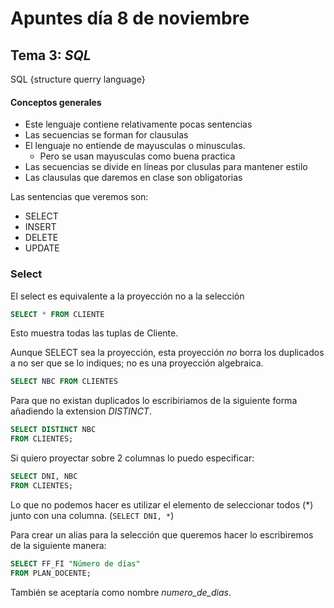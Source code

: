 # Apuntes día 8 de noviembre

## Tema 3: *_SQL_*

SQL {structure querry language}

#### Conceptos generales

* Este lenguaje contiene relativamente pocas sentencias
* Las secuencias se forman for clausulas
* El lenguaje no entiende de mayusculas o minusculas.
    * Pero se usan mayusculas como buena practica
* Las secuencias se divide en líneas por clusulas para mantener estilo
* Las clausulas que daremos en clase son obligatorias

Las sentencias que veremos son:

* SELECT
* INSERT
* DELETE
* UPDATE

### Select

El select es equivalente a la proyección no a la selección

```SQL
SELECT * FROM CLIENTE
```

Esto muestra todas las tuplas de Cliente.

Aunque SELECT sea la proyección, esta proyección *no* borra los duplicados a no ser que se lo indiques; no es una proyección algebraica.

```SQL
SELECT NBC FROM CLIENTES
``` 
Para que no existan duplicados lo escribiriamos de la siguiente forma añadiendo la extension _DISTINCT_.

```SQL
SELECT DISTINCT NBC
FROM CLIENTES;
```

Si quiero proyectar sobre 2 columnas lo puedo especificar:

```SQL
SELECT DNI, NBC
FROM CLIENTES;
```

Lo que no podemos hacer es utilizar el elemento de seleccionar todos (*) junto con una columna. (`SELECT DNI, *`)

Para crear un alías para la selección que queremos hacer lo escribiremos de la siguiente manera:

```SQL
SELECT FF_FI "Número de días"
FROM PLAN_DOCENTE;
```
También se aceptaría como nombre _numero_de_dias_.